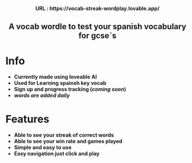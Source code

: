  <p align="center">
   <strong>URL : https://vocab-streak-wordplay.lovable.app/</strong>
    


<h2> <div align="center"><b> A vocab wordle to test your spanish vocabulary for gcse`s </b></div> </h2>

<h1>Info</h1>

- <strong>Currently made using loveable AI</strong>
- <strong>Used for Learning spainsh key vocab</strong>
- <strong>Sign up and progress tracking (*coming soon*)</strong>
- <strong>*words are added daily*</strong>

<h1>Features</h1>

- <strong>Able to see your streak of correct words</strong>
- <strong>Able to see your win rate and games played</strong>
- <strong>Simple and easy to use</strong>
- <strong>Easy navigation just click and play</strong>


